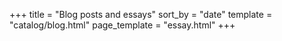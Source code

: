 +++
title = "Blog posts and essays"
sort_by = "date"
template = "catalog/blog.html"
page_template = "essay.html"
+++

